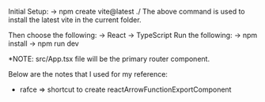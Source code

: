 Initial Setup:
-> npm create vite@latest ./ 
The above command is used to install the latest vite in the current folder.

Then choose the following:
-> React
-> TypeScript
Run the following:
-> npm install
-> npm run dev

*NOTE: src/App.tsx file will be the primary router component.

Below are the notes that I used for my reference:
- rafce => shortcut to create reactArrowFunctionExportComponent
